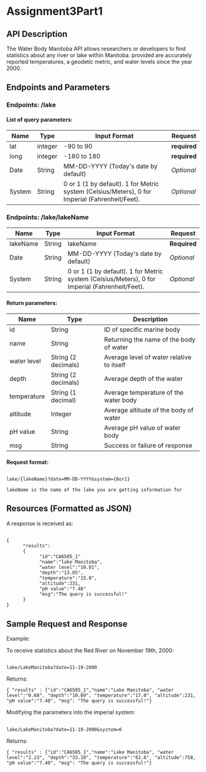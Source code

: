 # Assignment3Part1
## API Description  
The Water Body Manitoba API allows researchers or developers to find statistics about any river or lake within Manitoba.
provided are accurately reported temperatures, a geodetic metric, and water levels since the year 2000.

## Endpoints and Parameters

### Endpoints: __/lake__
#### List of query parameters:  

|Name|Type|Input Format |Request|
| ---- | ---- | ---- | ---- |
|lat |integer | -90 to 90| **required**|
|long |integer | -180 to 180| **required**|
|Date |String |MM-DD-YYYY (Today's date by default)| *Optional*|
|System |String| 0 or 1 (1 by default). 1 for Metric system (Celsius/Meters), 0 for Imperial (Fahrenheit/Feet). |*Optional*|

### Endpoints: __/lake/lakeName__
  
  |Name|Type|Input Format |Request|
| ---- | ---- | ---- | ---- |
|lakeName |String |lakeName| **Required**|
|Date |String |MM-DD-YYYY (Today's date by default)| *Optional*|
|System |String| 0 or 1 (1 by default). 1 for Metric system (Celsius/Meters), 0 for Imperial (Fahrenheit/Feet). |*Optional*|

#### Return parameters:

|Name|Type|Description|
| ---- | ---- | ---- |
|id|String|ID of specific marine body
|name|String|Returning the name of the body of water
|water level |String (2 decimals)|Average level of water relative to itself
|depth |String (2 decimals)|Average depth of the water
|temperature |String (1 decimal)|Average temperature of the water body
|altitude |Integer|Average altitude of the body of water
|pH value |String|Average pH value of water body
|msg|String|Success or failure of response

#### Request format:
##
    lake/{lakeName}?date=MM-DD-YYYY&system={0or1}
    
    lakeName is the name of the lake you are getting information for

## Resources (Formatted as JSON)  

A response is received as:
##
```
{
      "results":
      {
            "id":"CA6505_1"
            "name":"lake Manitoba",
            "water level":"10.01",
            "depth":"13.05",
            "temperature":"15.0",
            "altitude":231,
            "pH value":"7.48"
            "msg":"The query is successful!"
      }
}
```

## Sample Request and Response 

Example:

To receive statistics about the Red River on November 19th, 2000:
##
    lake/LakeManitoba?date=11-19-2000
    
Returns:
    
    { "results" : {"id":"CA6505_1","name":"Lake Manitoba", "water level":"0.68", "depth":"10.09", "temperature":"17.0", "altitude":231, "pH value":"7.48", "msg": "The query is successful!"}
    
Modifying the parameters into the imperial system:
##
    lake/LakeManitoba?date=11-19-2000&system=0
    
Returns:

    { "results" : {"id":"CA6505_1","name":"Lake Manitoba", "water level":"2.23", "depth":"33.10", "temperature":"62.6", "altitude":758, "pH value":"7.48", "msg": "The query is successful!"}
